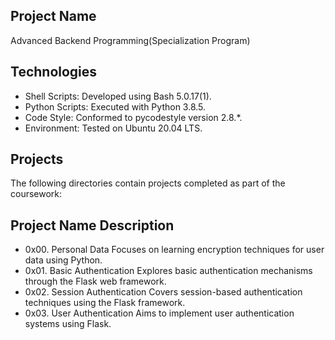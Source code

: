 ## Project Name
Advanced Backend Programming(Specialization Program)

## Technologies
- Shell Scripts: Developed using Bash 5.0.17(1).
- Python Scripts: Executed with Python 3.8.5.
- Code Style: Conformed to pycodestyle version 2.8.*.
- Environment: Tested on Ubuntu 20.04 LTS.
## Projects
The following directories contain projects completed as part of the coursework:
## Project Name	Description
- 0x00. Personal Data	Focuses on learning encryption techniques for user data using Python.
- 0x01. Basic Authentication	Explores basic authentication mechanisms through the Flask web framework.
- 0x02. Session Authentication	Covers session-based authentication techniques using the Flask framework.
- 0x03. User Authentication	Aims to implement user authentication systems using Flask.
